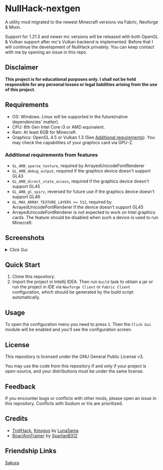 # NullHack-nextgen

A utility mod migrated to the newest Minecraft versions via Fabric, Neoforge & Mixin.

Support for 1.21.5 and newer mc versions will be released with both OpenGL & Vulkan support after mc's Vulkan backend is implemented.
Before that I will continue the development of NullHack privately. You can keep contact with me by opening an issue in this repo.

## Disclaimer

**This project is for educational purposes only. I shall not be held responsible for any personal losses or legal liabilities arising from the use of this project.**


## Requirements

- OS: Windows. Linux will be supported in the future(native dependencies' matter).
- CPU: 6th Gen Intel Core i3 or AMD equivalent.
- Ram: At least 6GB for Minecraft.
- Graphics: OpenGL 4.5 or Vulkan 1.3 (See [Additional requirements](#additional-requirements-from-features)). 
You may check the capabilities of your graphics card via GPU-Z.

### Additional requirements from features
- `GL_ARB_sparse_texture`, required by ArrayedUnicodeFontRenderer
- `GL_ARB_debug_output`, required if the graphics device doesn't support GL43
- `GL_ARB_direct_state_access`, required if the graphics device doesn't support GL45
- `GL_ARB_gl_spirv`, reversed for future use if the graphics device doesn't support GL46
- `GL_MAX_ARRAY_TEXTURE_LAYERS >= 512`, required by ArrayedUnicodeFontRenderer if the device doesn't support GL45
- ArrayedUnicodeFontRenderer is not expected to work on Intel graphics cards.
The feature should be disabled when such a device is used to run Minecraft.

## Screenshots
<details>
<summary>Click Gui</summary>

![image](screenshot.png)
</details>


## Quick Start

1. Clone this repository.
2. Import the project in Intellij IDEA. Then run `build` task to obtain a jar or run the project in IDE
via `Neoforge Client` or `Fabric Client` configuration, which should be generated by the build script automatically.


## Usage

To open the configuration menu you need to press `I`. Then the `Click Gui` module will be 
enabled and you'll see the configuration screen.


## License

This repository is licensed under the GNU General Public License v3. 

You may use the code from this repository if and only if your project is open-source, and your distributions must be under the same license.

## Feedback

If you encounter bugs or conflicts with other mods, please open an issue in this repository.
Conflicts with Sodium or Iris are prioritized.


## Credits

- [TrollHack](https://github.com/Luna5ama/TrollHack), [Kmogus](https://github.com/Luna5ama/Kmogus) by [Luna5ama](https://github.com/Luna5ama)
- [Boar/AimTrainer](https://github.com/SpartanB312/AimTrainer) by [SpartanB312](https://github.com/SpartanB312)

## Friendship Links
[Sakura](https://github.com/ExceptionTeam6969/Sakura)